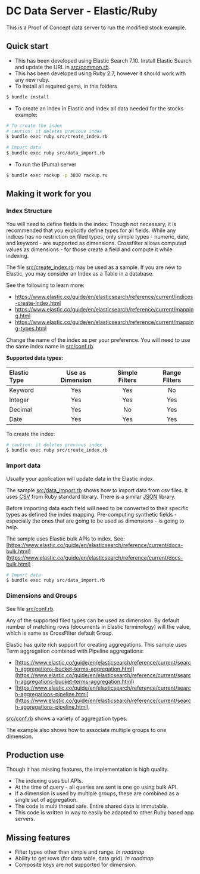 # DC Data Server - Elastic/Ruby

This is a Proof of Concept data server to run the modified stock example.

## Quick start

- This has been developed using Elastic Search 7.10. Install Elastic Search and update the URL
  in [src/common.rb](src/common.rb).
- This has been developed using Ruby 2.7, however it should work with any new ruby.
- To install all required gems, in this folders

```bash
$ bundle install
```

- To create an index in Elastic and index all data needed for the stocks example:

```bash
# To create the index
# caution: it deletes previous index
$ bundle exec ruby src/create_index.rb

# Import data
$ bundle exec ruby src/data_import.rb
```

- To run the (Puma) server

```bash
$ bundle exec rackup -p 3030 rackup.ru
```

## Making it work for you

### Index Structure

You will need to define fields in the index. Though not necessary, it is recommended that you explicitly define types
for all fields. While any indices has no restriction on filed types, only simple types - numeric, date, and keyword -
are supported as dimensions. Crossfilter allows computed values as dimensions - for those create a field and compute it
while indexing.

The file [src/create_index.rb](src/create_index.rb) may be used as a sample. If you are new to Elastic, you may consider
an Index as a Table in a database.

See the following to learn more:

- https://www.elastic.co/guide/en/elasticsearch/reference/current/indices-create-index.html
- https://www.elastic.co/guide/en/elasticsearch/reference/current/mapping.html
- https://www.elastic.co/guide/en/elasticsearch/reference/current/mapping-types.html

Change the name of the index as per your preference. You will need to use the same index name
in [src/conf.rb](src/conf.rb).

**Supported data types:**

| Elastic Type | Use as Dimension | Simple Filters | Range FIlters |
| :----------- | :--------------: | :------------: | :-----------: |
|  Keyword     | Yes              | Yes            | No            |
|  Integer     | Yes              | Yes            | Yes           |
|  Decimal     | Yes              | No             | Yes           |
|  Date        | Yes              | Yes            | Yes           |

To create the index:

```bash
# caution: it deletes previous index
$ bundle exec ruby src/create_index.rb
```

### Import data

Usually your application will update data in the Elastic index.

The sample [src/data_import.rb](src/data_import.rb) shows how to import data from csv files. It
uses [CSV](https://ruby-doc.org/stdlib-2.6.1/libdoc/csv/rdoc/CSV.html) from Ruby standard library. There is a
similar [JSON](https://ruby-doc.org/stdlib-2.6.1/libdoc/json/rdoc/JSON.html)
library.

Before importing data each field will need to be converted to their specific types as defined the index mapping.
Pre-computing synthetic fields - especially the ones that are going to be used as dimensions - is going to help.

The sample uses Elastic bulk APIs to index. See:
[https://www.elastic.co/guide/en/elasticsearch/reference/current/docs-bulk.html](https://www.elastic.co/guide/en/elasticsearch/reference/current/docs-bulk.html)
.

```bash
# Import data
$ bundle exec ruby src/data_import.rb
```

### Dimensions and Groups

See file [src/conf.rb](src/conf.rb).

Any of the supported filed types can be used as dimension.
By default number of matching rows (documents in Elastic terminology) will the value,
which is same as CrossFilter default Group.

Elastic has quite rich support for creating aggregations.
This sample uses Term aggregation combined with Pipeline aggregations:

- [https://www.elastic.co/guide/en/elasticsearch/reference/current/search-aggregations-bucket-terms-aggregation.html](https://www.elastic.co/guide/en/elasticsearch/reference/current/search-aggregations-bucket-terms-aggregation.html)
- [https://www.elastic.co/guide/en/elasticsearch/reference/current/search-aggregations-pipeline.html](https://www.elastic.co/guide/en/elasticsearch/reference/current/search-aggregations-pipeline.html)

[src/conf.rb](src/conf.rb) shows a variety of aggregation types.

The example also shows how to associate multiple groups to one dimension.

## Production use

Though it has missing features, the implementation is high quality.

- The indexing uses bul APIs.
- At the time of query - all queries are sent is one go using bulk API.
- If a dimension is used by multiple groups, these are combined as a single set of aggregation.
- The code is multi thread safe. Entire shared data is immutable.
- This code is written in way to easily be adapted to other Ruby based app servers.

## Missing features

- Filter types other than simple and range. *In roadmap*
- Ability to get rows (for data table, data grid). *In roadmap*
- Composite keys are not supported for dimension.
